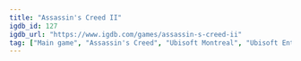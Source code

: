 ```yaml
---
title: "Assassin's Creed II"
igdb_id: 127
igdb_url: "https://www.igdb.com/games/assassin-s-creed-ii"
tag: ["Main game", "Assassin's Creed", "Ubisoft Montreal", "Ubisoft Entertainment", "Ubisoft Singapore", "Platform", "Adventure", "Single player", "Third person", "Action", "Fantasy", "Science fiction", "Historical", "Stealth", "Sandbox", "Open world"]
---
```

